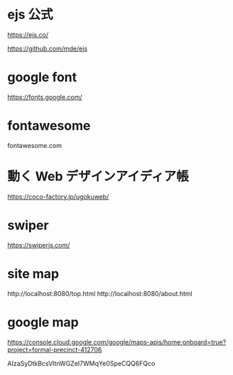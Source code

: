 # ejs 公式

https://ejs.co/

https://github.com/mde/ejs

# google font

https://fonts.google.com/

<link rel="preconnect" href="https://fonts.googleapis.com">
<link rel="preconnect" href="https://fonts.gstatic.com" crossorigin>
<link href="https://fonts.googleapis.com/css2?family=Noto+Sans+JP:wght@400;500;700&display=swap" rel="stylesheet">

# fontawesome

fontawesome.com

<script src="https://kit.fontawesome.com/f46866a57f.js" crossorigin="anonymous"></script>

# 動く Web デザインアイディア帳

https://coco-factory.jp/ugokuweb/

# swiper

https://swiperjs.com/

# site map

http://localhost:8080/top.html
http://localhost:8080/about.html

# google map

https://console.cloud.google.com/google/maps-apis/home;onboard=true?project=formal-precinct-412706

AIzaSyDtkBcsVltnWGZeI7WMqYe0SpeCQQ6FQco
